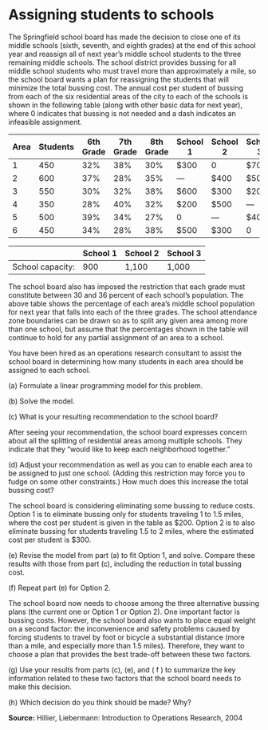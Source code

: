 # Assigning students to schools

The Springfield school board has made the decision to close one of its middle schools (sixth, seventh, and eighth grades) at the end of this school year and reassign all of next year’s middle school students to the three remaining middle schools. The school district provides bussing for all middle school students who must travel more than approximately a mile, so the school board wants a plan for reassigning the students that will minimize the total bussing cost. The annual cost per student of bussing from each of the six residential areas of the city to each of the schools is shown in the following table (along with other basic data for next year), where 0 indicates that bussing is not needed and a dash indicates an infeasible assignment.


| Area | Students | 6th Grade | 7th Grade | 8th Grade | School 1 | School 2 | School 3 |
|---|-----|-----|-----|-----|------|------|------|
| 1 | 450 | 32% | 38% | 30% | $300 |    0 | $700 |
| 2 | 600 | 37% | 28% | 35% |   —  | $400 | $500 |
| 3 | 550 | 30% | 32% | 38% | $600 | $300 | $200 |
| 4 | 350 | 28% | 40% | 32% | $200 | $500 |   —  |
| 5 | 500 | 39% | 34% | 27% |    0 |   —  | $400 |
| 6 | 450 | 34% | 28% | 38% | $500 | $300 |    0 |

|                  | School 1 | School 2 | School 3 |
|------------------|----------|----------|----------|
| School capacity: |     900  |   1,100  |   1,000  |

The school board also has imposed the restriction that each grade must constitute between 30 and 36 percent of each school’s population. The above table shows the percentage of each area’s middle school population for next year that falls into each of the three grades. The school attendance zone boundaries can be drawn so as to split any given area among more than one school, but assume that the percentages shown in the table will continue to hold for any partial assignment of an area to a school.

You have been hired as an operations research consultant to assist the school board in determining how many students in each area should be assigned to each school.

(a) Formulate a linear programming model for this problem.

(b) Solve the model.

(c) What is your resulting recommendation to the school board?

After seeing your recommendation, the school board expresses concern about all the splitting of residential areas among multiple schools. They indicate that they “would like to keep each neighborhood together.”

(d) Adjust your recommendation as well as you can to enable each area to be assigned to just one school. (Adding this restriction may force you to fudge on some other constraints.) How much does this increase the total bussing cost?

The school board is considering eliminating some bussing to reduce costs. Option 1 is to eliminate bussing only for students traveling 1 to 1.5 miles, where the cost per student is given in the table as $200. Option 2 is to also eliminate bussing for students traveling 1.5 to 2 miles, where the estimated cost per student is $300.

(e) Revise the model from part (a) to fit Option 1, and solve. Compare these results with those from part (c), including the reduction in total bussing cost.

(f) Repeat part (e) for Option 2.

The school board now needs to choose among the three alternative bussing plans (the current one or Option 1 or Option 2). One important factor is bussing costs. However, the school board also wants to place equal weight on a second factor: the inconvenience and safety problems caused by forcing students to travel by foot or bicycle a substantial distance (more than a mile, and especially more than 1.5 miles). Therefore, they want to choose a plan that provides the best trade-off between these two factors.

(g) Use your results from parts (c), (e), and ( f ) to summarize the key information related to these two factors that the school board needs to make this decision.

(h) Which decision do you think should be made? Why?

**Source:** Hillier, Liebermann: Introduction to Operations Research, 2004

